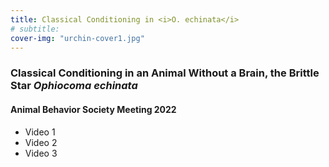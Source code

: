 ```yaml
---
title: Classical Conditioning in <i>O. echinata</i>
# subtitle:
cover-img: "urchin-cover1.jpg"
---
```


### Classical Conditioning in an Animal Without a Brain, the Brittle Star _Ophiocoma echinata_
#### Animal Behavior Society Meeting 2022

+ Video 1
+ Video 2
+ Video 3
